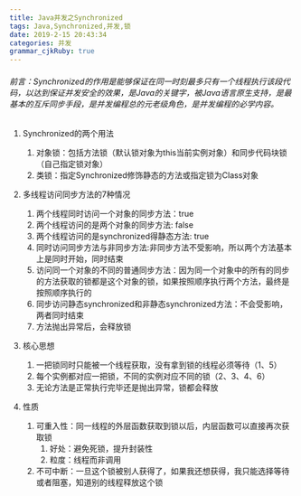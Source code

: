 ```yaml
---
title: Java并发之Synchronized
tags: Java,Synchronized,并发,锁
date: 2019-2-15 20:43:34
categories: 并发
grammar_cjkRuby: true
---
```

 ###### 前言：Synchronized的作用是能够保证在同一时刻最多只有一个线程执行该段代码，以达到保证并发安全的效果，是Java的关键字，被Java语言原生支持，是最基本的互斥同步手段，是并发编程总的元老级角色，是并发编程的必学内容。
 
1. Synchronized的两个用法
	 1. 对象锁：包括方法锁（默认锁对象为this当前实例对象）和同步代码块锁（自己指定锁对象）
	 2. 类锁：指定Synchronized修饰静态的方法或指定锁为Class对象

2. 多线程访问同步方法的7种情况
	1. 两个线程同时访问一个对象的同步方法：true
	2. 两个线程访问的是两个对象的同步方法: false
	3. 两个线程访问的是synchronized得静态方法: true
	4. 同时访问同步方法与非同步方法:非同步方法不受影响，所以两个方法基本上是同时开始，同时结束
	5. 访问同一个对象的不同的普通同步方法：因为同一个对象中的所有的同步的方法获取的锁都是这个对象的锁，如果按照顺序执行两个方法，最终是按照顺序执行的
	6. 同步访问静态synchronized和非静态synchronized方法：不会受影响，两者同时结束
	7. 方法抛出异常后，会释放锁

3. 核心思想
	1.  一把锁同时只能被一个线程获取，没有拿到锁的线程必须等待（1、5）
	2.  每个实例都对应一把锁，不同的实例对应不同的锁（2、3、4、6）
	3.  无论方法是正常执行完毕还是抛出异常，锁都会释放

4. 性质
	1. 可重入性：同一线程的外层函数获取到锁以后，内层函数可以直接再次获取锁
		1. 好处：避免死锁，提升封装性
		2. 粒度：线程而非调用
	2. 不可中断：一旦这个锁被别人获得了，如果我还想获得，我只能选择等待或者阻塞，知道别的线程释放这个锁

